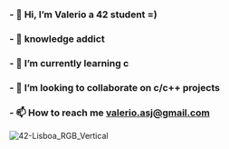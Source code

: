 ### - 👋 Hi, I’m Valerio a 42 student =)
### - 👀 knowledge addict
### - 🌱 I’m currently learning c
### - 💞️ I’m looking to collaborate on c/c++ projects
### - 📫 How to reach me valerio.asj@gmail.com

![42-Lisboa_RGB_Vertical](https://user-images.githubusercontent.com/79285178/119275583-d63f4700-bc0d-11eb-855d-5a294bda4840.png)
